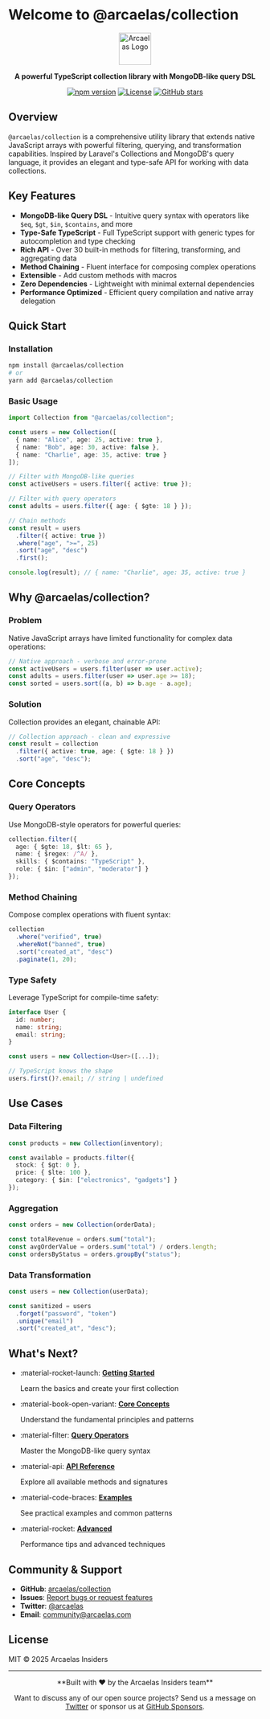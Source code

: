 # Welcome to @arcaelas/collection

<div align="center" markdown="1">
  <img src="https://raw.githubusercontent.com/arcaelas/dist/main/logo/svg/64.svg" height="64px" alt="Arcaelas Logo">

  **A powerful TypeScript collection library with MongoDB-like query DSL**

  [![npm version](https://img.shields.io/npm/v/@arcaelas/collection.svg)](https://www.npmjs.com/package/@arcaelas/collection)
  [![License](https://img.shields.io/npm/l/@arcaelas/collection.svg)](https://github.com/arcaelas/collection/blob/main/LICENSE)
  [![GitHub stars](https://img.shields.io/github/stars/arcaelas/collection.svg)](https://github.com/arcaelas/collection)
</div>

## Overview

`@arcaelas/collection` is a comprehensive utility library that extends native JavaScript arrays with powerful filtering, querying, and transformation capabilities. Inspired by Laravel's Collections and MongoDB's query language, it provides an elegant and type-safe API for working with data collections.

## Key Features

- **MongoDB-like Query DSL** - Intuitive query syntax with operators like `$eq`, `$gt`, `$in`, `$contains`, and more
- **Type-Safe TypeScript** - Full TypeScript support with generic types for autocompletion and type checking
- **Rich API** - Over 30 built-in methods for filtering, transforming, and aggregating data
- **Method Chaining** - Fluent interface for composing complex operations
- **Extensible** - Add custom methods with macros
- **Zero Dependencies** - Lightweight with minimal external dependencies
- **Performance Optimized** - Efficient query compilation and native array delegation

## Quick Start

### Installation

```bash
npm install @arcaelas/collection
# or
yarn add @arcaelas/collection
```

### Basic Usage

```typescript
import Collection from "@arcaelas/collection";

const users = new Collection([
  { name: "Alice", age: 25, active: true },
  { name: "Bob", age: 30, active: false },
  { name: "Charlie", age: 35, active: true }
]);

// Filter with MongoDB-like queries
const activeUsers = users.filter({ active: true });

// Filter with query operators
const adults = users.filter({ age: { $gte: 18 } });

// Chain methods
const result = users
  .filter({ active: true })
  .where("age", ">=", 25)
  .sort("age", "desc")
  .first();

console.log(result); // { name: "Charlie", age: 35, active: true }
```

## Why @arcaelas/collection?

### Problem

Native JavaScript arrays have limited functionality for complex data operations:

```javascript
// Native approach - verbose and error-prone
const activeUsers = users.filter(user => user.active);
const adults = users.filter(user => user.age >= 18);
const sorted = users.sort((a, b) => b.age - a.age);
```

### Solution

Collection provides an elegant, chainable API:

```typescript
// Collection approach - clean and expressive
const result = collection
  .filter({ active: true, age: { $gte: 18 } })
  .sort("age", "desc");
```

## Core Concepts

### Query Operators

Use MongoDB-style operators for powerful queries:

```typescript
collection.filter({
  age: { $gte: 18, $lt: 65 },
  name: { $regex: /^A/ },
  skills: { $contains: "TypeScript" },
  role: { $in: ["admin", "moderator"] }
});
```

### Method Chaining

Compose complex operations with fluent syntax:

```typescript
collection
  .where("verified", true)
  .whereNot("banned", true)
  .sort("created_at", "desc")
  .paginate(1, 20);
```

### Type Safety

Leverage TypeScript for compile-time safety:

```typescript
interface User {
  id: number;
  name: string;
  email: string;
}

const users = new Collection<User>([...]);

// TypeScript knows the shape
users.first()?.email; // string | undefined
```

## Use Cases

### Data Filtering

```typescript
const products = new Collection(inventory);

const available = products.filter({
  stock: { $gt: 0 },
  price: { $lte: 100 },
  category: { $in: ["electronics", "gadgets"] }
});
```

### Aggregation

```typescript
const orders = new Collection(orderData);

const totalRevenue = orders.sum("total");
const avgOrderValue = orders.sum("total") / orders.length;
const ordersByStatus = orders.groupBy("status");
```

### Data Transformation

```typescript
const users = new Collection(userData);

const sanitized = users
  .forget("password", "token")
  .unique("email")
  .sort("created_at", "desc");
```

## What's Next?

<div class="grid cards" markdown>

- :material-rocket-launch: **[Getting Started](guides/getting-started.md)**

    Learn the basics and create your first collection

- :material-book-open-variant: **[Core Concepts](guides/core-concepts.md)**

    Understand the fundamental principles and patterns

- :material-filter: **[Query Operators](guides/query-operators.md)**

    Master the MongoDB-like query syntax

- :material-api: **[API Reference](api/collection-class.md)**

    Explore all available methods and signatures

- :material-code-braces: **[Examples](examples/basic-usage.md)**

    See practical examples and common patterns

- :material-rocket: **[Advanced](advanced/performance.md)**

    Performance tips and advanced techniques

</div>

## Community & Support

- **GitHub**: [arcaelas/collection](https://github.com/arcaelas/collection)
- **Issues**: [Report bugs or request features](https://github.com/arcaelas/collection/issues)
- **Twitter**: [@arcaelas](https://twitter.com/arcaelas)
- **Email**: [community@arcaelas.com](mailto:community@arcaelas.com)

## License

MIT © 2025 Arcaelas Insiders

---

<div align="center" markdown="1">
  **Built with ❤️ by the Arcaelas Insiders team**

  Want to discuss any of our open source projects? Send us a message on [Twitter](https://twitter.com/arcaelas) or sponsor us at [GitHub Sponsors](https://github.com/sponsors/arcaelas).
</div>
